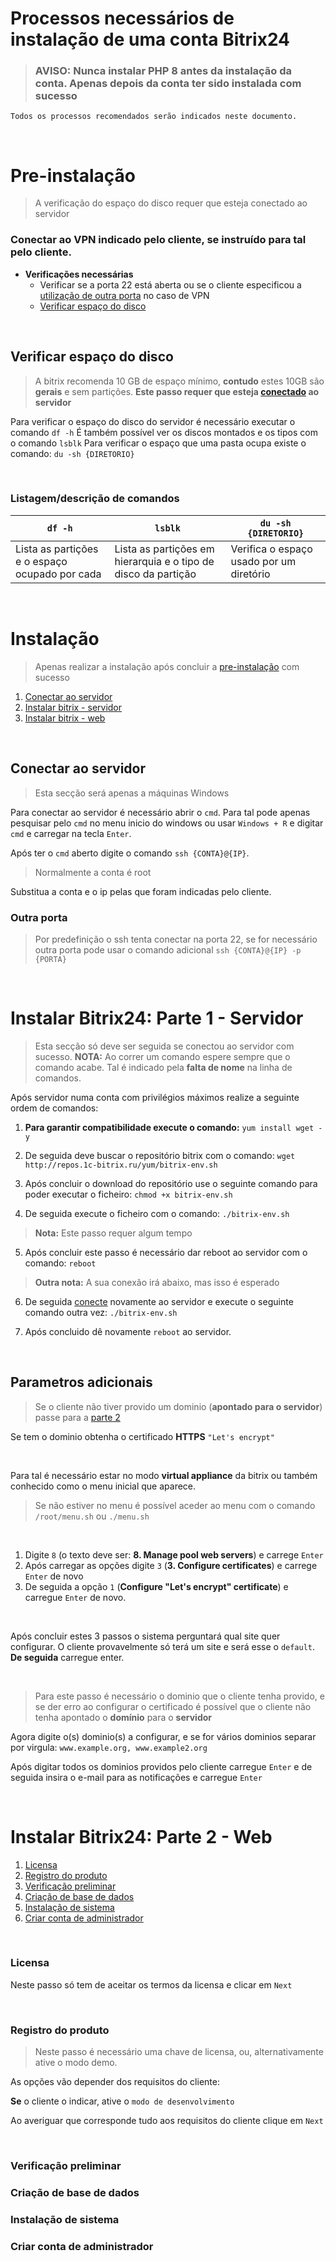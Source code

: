 
# Processos necessários de instalação de uma conta Bitrix24

>  ### **AVISO: Nunca instalar PHP 8 antes da instalação da conta. Apenas depois da conta ter sido instalada com sucesso**
  
    Todos os processos recomendados serão indicados neste documento.

<br>

# Pre-instalação

> A verificação do espaço do disco requer que esteja conectado ao servidor

###  Conectar ao VPN indicado pelo cliente, se instruído para tal pelo cliente.
 
- **Verificações necessárias** 
	- Verificar se a porta 22 está aberta ou se o cliente especificou a [utilização de outra porta](#outra-porta) no caso de VPN
	- [Verificar espaço do disco](#verificar-espaço-do-disco)
	
<br>

##  Verificar espaço do disco

> A bitrix recomenda 10 GB de espaço mínimo, **contudo** estes 10GB são
> **gerais** e sem partições.
> **Este passo requer que esteja [conectado](#conectar-ao-servidor) ao servidor**

Para verificar o espaço do disco do servidor é necessário executar o comando `df -h`
É também possível ver os discos montados e os tipos com o comando `lsblk`
Para verificar o espaço que uma pasta ocupa existe o comando: `du -sh {DIRETORIO}`

<br>

### Listagem/descrição de comandos

| ``df -h`` | ``lsblk``| ``du -sh {DIRETORIO}`` |
|--|--|--|
| Lista as partições e o espaço ocupado por cada | Lista as partições em hierarquia e o tipo de disco da partição | Verifica o espaço usado por um diretório|

<br>

# Instalação

> Apenas realizar a instalação após concluir a [pre-instalação](#pre-instalação) com sucesso

 1. [Conectar ao servidor](#conectar-ao-servidor)
 2. [Instalar bitrix - servidor](#instalar-bitrix24-parte-1---servidor) 
 3. [Instalar bitrix - web](#instalar-bitrix24-parte-2---web)

<br>

## Conectar ao servidor

>Esta secção será apenas a máquinas Windows
	
Para conectar ao servidor é necessário abrir o `cmd`. Para tal pode apenas pesquisar pelo `cmd` no menu inicio do windows ou usar `Windows + R` e digitar `cmd` e carregar na tecla `Enter`.

Após ter o `cmd` aberto digite o comando `ssh {CONTA}@{IP}`.

> Normalmente a conta é root

Substitua a conta e o ip pelas que foram indicadas pelo cliente.


### Outra porta

> Por predefinição o ssh tenta conectar na porta 22, se for necessário outra porta
> pode usar o comando adicional `ssh {CONTA}@{IP} -p {PORTA}`

<br>
	
# Instalar Bitrix24: Parte 1 - Servidor

> Esta secção só deve ser seguida se conectou ao servidor com sucesso.
> **NOTA:** Ao correr um comando espere sempre que o comando acabe.
> Tal é indicado pela **falta de nome** na linha de comandos.

Após servidor numa conta com privilégios máximos realize a seguinte ordem de comandos:

1. **Para garantir compatibilidade execute o comando:** `yum install wget -y`

2. De seguida deve buscar o repositório bitrix com o comando: 
`wget http://repos.1c-bitrix.ru/yum/bitrix-env.sh`

3. Após concluir o download do repositório use o seguinte comando para poder executar o ficheiro:
`chmod +x bitrix-env.sh`

4. De seguida execute o ficheiro com o comando: `./bitrix-env.sh`

> **Nota:** Este passo requer algum tempo

5. Após concluir este passo é necessário dar reboot ao servidor com o comando: `reboot`

> **Outra nota:** A sua conexão irá abaixo, mas isso é esperado

6. De seguida [conecte](#conectar-ao-servidor) novamente ao servidor e execute o seguinte comando outra vez: `./bitrix-env.sh`

7. Após concluido dê novamente `reboot` ao servidor.

<br>

## Parametros adicionais

> Se o cliente não tiver provido um dominio (**apontado para o servidor**)
> passe para a [parte 2](#instalar-bitrix24-parte-2---web)

Se tem o dominio obtenha o certificado **HTTPS** `"Let's encrypt"`

<br>

Para tal é necessário estar no modo **virtual appliance** da bitrix ou também conhecido como o menu inicial que aparece.

> Se não estiver no menu é possível aceder ao menu com o comando `/root/menu.sh`
> ou `./menu.sh`

<br>

 1. Digite `8` (o texto deve ser: **8. Manage pool web servers**) e carrege `Enter`
 2. Após carregar as opções digite `3` (**3. Configure certificates**) e carrege `Enter` de novo
 3. De seguida a opção `1` (**Configure "Let's encrypt" certificate**) e carregue `Enter` de novo.

<br>

Após concluir estes 3 passos o sistema perguntará qual site quer configurar.
O cliente provavelmente só terá um site e será esse o `default`.
**De seguida** carregue enter.

<br>

> Para este passo é necessário o dominio que o cliente tenha provido, e se der erro ao configurar o certificado é possível que o cliente não tenha apontado o **domínio** para o **servidor**

Agora digite o(s) dominio(s) a configurar, e se for vários dominios separar por virgula:
`www.example.org, www.example2.org`

Após digitar todos os dominios providos pelo cliente carregue `Enter` e de seguida insira o e-mail para as notificações e carregue `Enter`

<br>

# Instalar Bitrix24: Parte 2 - Web

1. [Licensa](#licensa)
2. [Registro do produto](#registro-do-produto)
3. [Verificação preliminar](#verificação-preliminar)
4. [Criação de base de dados](#criação-de-base-de-dados)
5. [Instalação de sistema](#instalação-de-sistema)
6. [Criar conta de administrador](#criar-conta-de-administrador)

<br>

### Licensa

Neste passo só tem de aceitar os termos da licensa e clicar em `Next` 

<br>

### Registro do produto

> Neste passo é necessário uma chave de licensa, ou, alternativamente ative o modo demo.

As opções vão depender dos requisitos do cliente:

**Se** o cliente o indicar, ative o `modo de desenvolvimento`

Ao averiguar que corresponde tudo aos requisitos do cliente clique em `Next`

<br>

### Verificação preliminar



### Criação de base de dados

### Instalação de sistema

### Criar conta de administrador
